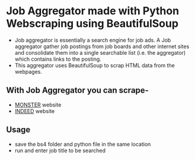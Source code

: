# Job Aggregator made with Python Webscraping using BeautifulSoup
- Job aggregator is essentially a search engine for job ads. A Job aggregator gather job postings from job boards and other internet sites and consolidate them into a single searchable list (i.e. the aggregator) which contains links to the posting.
- This aggregator uses BeautifulSoup to scrap HTML data from the webpages.

## With Job Aggregator you can scrape-
- [MONSTER] website
- [INDEED] website

[MONSTER]:<https://www.monster.com>
[INDEED]: <https://www.indeed.co.in>

## Usage
- save the bs4 folder and python file in the same location
- run and enter job title to be searched
